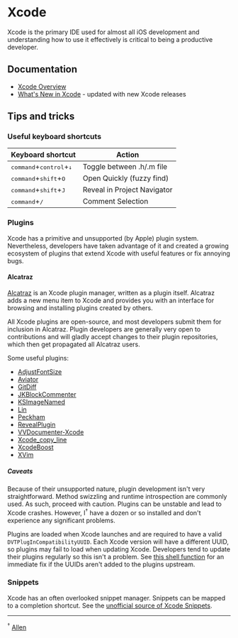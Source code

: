 # Xcode

Xcode is the primary IDE used for almost all iOS development and understanding how to use it effectively is critical to being a productive developer.


## Documentation

* [Xcode Overview](https://developer.apple.com/library/prerelease/content/documentation/ToolsLanguages/Conceptual/Xcode_Overview/index.html)
* [What's New in Xcode](https://developer.apple.com/xcode/) - updated with new Xcode releases


## Tips and tricks


### Useful keyboard shortcuts

| Keyboard shortcut | Action |
|-------------------|--------|
| <kbd>command</kbd>+<kbd>control</kbd>+<kbd>↓</kbd> | Toggle between .h/.m file   |
| <kbd>command</kbd>+<kbd>shift</kbd>+<kbd>O</kbd>   | Open Quickly (fuzzy find)   |
| <kbd>command</kbd>+<kbd>shift</kbd>+<kbd>J</kbd>   | Reveal in Project Navigator |
| <kbd>command</kbd>+<kbd>/</kbd>                    | Comment Selection           |


### Plugins

Xcode has a primitive and unsupported (by Apple) plugin system. Nevertheless, developers have taken advantage of it and created a growing ecosystem of plugins that extend Xcode with useful features or fix annoying bugs.


#### Alcatraz

[Alcatraz](http://alcatraz.io/) is an Xcode plugin manager, written as a plugin itself. Alcatraz adds a new menu item to Xcode and provides you with an interface for browsing and installing plugins created by others.

All Xcode plugins are open-source, and most developers submit them for inclusion in Alcatraz. Plugin developers are generally very open to contributions and will gladly accept changes to their plugin repositories, which then get propagated all Alcatraz users.

Some useful plugins:
  * [AdjustFontSize](https://github.com/zats/AdjustFontSize-Xcode-Plugin)
  * [Aviator](https://github.com/marksands/Aviator)
  * [GitDiff](https://github.com/johnno1962/GitDiff/)
  * [JKBlockCommenter](https://github.com/Johnykutty/JKBlockCommenter)
  * [KSImageNamed](https://github.com/ksuther/KSImageNamed-Xcode)
  * [Lin](https://github.com/questbeat/Lin-Xcode5)
  * [Peckham](https://github.com/markohlebar/Peckham)
  * [RevealPlugin](https://github.com/shjborage/Reveal-Plugin-for-Xcode)
  * [VVDocumenter-Xcode](https://github.com/onevcat/VVDocumenter-Xcode)
  * [Xcode_copy_line](https://github.com/mthiesen/Xcode_copy_line)
  * [XcodeBoost](https://github.com/fortinmike/XcodeBoost)
  * [XVim](https://github.com/XVimProject/XVim)


##### Caveats

Because of their unsupported nature, plugin development isn't very straightforward. Method swizzling and runtime introspection are commonly used. As such, proceed with caution. Plugins can be unstable and lead to Xcode crashes. However, I<sup>†</sup> have a dozen or so installed and don't experience any significant problems.

Plugins are loaded when Xcode launches and are required to have a valid `DVTPlugInCompatibilityUUID`. Each Xcode version will have a different UUID, so plugins may fail to load when updating Xcode. Developers tend to update their plugins regularly so this isn't a problem. See [this shell function](https://github.com/allewun/dotfiles/blob/7919f4237db593a031a11cc9766dc6e99d7b0e3b/functions.sh#L488-L501) for an immediate fix if the UUIDs aren't added to the plugins upstream.


### Snippets

Xcode has an often overlooked snippet manager. Snippets can be mapped to a completion shortcut. See the [unofficial source of Xcode Snippets](https://github.com/Xcode-Snippets).


---
<sup>†</sup> [Allen](mailto:allen.wu@originate.com)

